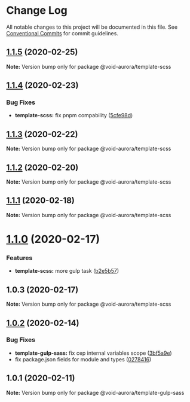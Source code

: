 # Change Log

All notable changes to this project will be documented in this file.
See [Conventional Commits](https://conventionalcommits.org) for commit guidelines.

## [1.1.5](https://github.com/void-aurora/toolkit/compare/@void-aurora/template-scss@1.1.4...@void-aurora/template-scss@1.1.5) (2020-02-25)

**Note:** Version bump only for package @void-aurora/template-scss

## [1.1.4](https://github.com/void-aurora/toolkit/compare/@void-aurora/template-scss@1.1.3...@void-aurora/template-scss@1.1.4) (2020-02-23)

### Bug Fixes

- **template-scss:** fix pnpm compability ([5cfe98d](https://github.com/void-aurora/toolkit/commit/5cfe98d51ad28cd96fc8cad5e6f06fe40201d1ea))

## [1.1.3](https://github.com/void-aurora/toolkit/compare/@void-aurora/template-scss@1.1.2...@void-aurora/template-scss@1.1.3) (2020-02-22)

**Note:** Version bump only for package @void-aurora/template-scss

## [1.1.2](https://github.com/void-aurora/toolkit/compare/@void-aurora/template-scss@1.1.1...@void-aurora/template-scss@1.1.2) (2020-02-20)

**Note:** Version bump only for package @void-aurora/template-scss

## [1.1.1](https://github.com/void-aurora/toolkit/compare/@void-aurora/template-scss@1.1.0...@void-aurora/template-scss@1.1.1) (2020-02-18)

**Note:** Version bump only for package @void-aurora/template-scss

# [1.1.0](https://github.com/void-aurora/toolkit/compare/@void-aurora/template-scss@1.0.3...@void-aurora/template-scss@1.1.0) (2020-02-17)

### Features

- **template-scss:** more gulp task ([b2e5b57](https://github.com/void-aurora/toolkit/commit/b2e5b575ec58ede88410cca4d4836685df8eba05))

## 1.0.3 (2020-02-17)

**Note:** Version bump only for package @void-aurora/template-scss

## [1.0.2](https://github.com/void-aurora/toolkit/compare/@void-aurora/template-gulp-sass@1.0.1...@void-aurora/template-gulp-sass@1.0.2) (2020-02-14)

### Bug Fixes

- **template-gulp-sass:** fix cep internal variables scope ([3bf5a9e](https://github.com/void-aurora/toolkit/commit/3bf5a9ef2c3c174b43ca0c5df4fb5d7e5c74f1e9))
- fix package.json fields for module and types ([0278416](https://github.com/void-aurora/toolkit/commit/02784161794e8a12a22209fdd0f15e674fb85770))

## 1.0.1 (2020-02-11)

**Note:** Version bump only for package @void-aurora/template-gulp-sass
